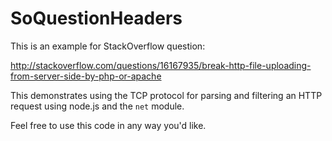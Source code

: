 SoQuestionHeaders
=================

This is an example for StackOverflow question:

http://stackoverflow.com/questions/16167935/break-http-file-uploading-from-server-side-by-php-or-apache

This demonstrates using the TCP protocol for parsing and filtering an HTTP request using node.js and the `net` module.

Feel free to use this code in any way you'd like.